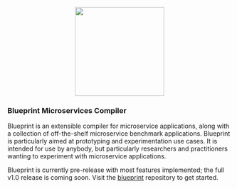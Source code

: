 <p align="center">
  <img src="https://blueprint-uservices.github.io/assets/img/blueprint%20logo%204 small.png" width=200/>
</p>

### Blueprint Microservices Compiler

Blueprint is an extensible compiler for microservice applications, along with a collection of off-the-shelf microservice benchmark applications.  Blueprint is particularly aimed at prototyping and experimentation use cases.  It is intended for use by anybody, but particularly researchers and practitioners wanting to experiment with microservice applications.

Blueprint is currently pre-release with most features implemented; the full v1.0 release is coming soon.  Visit the [blueprint](https://github.com/Blueprint-uServices/blueprint) repository to get started.
